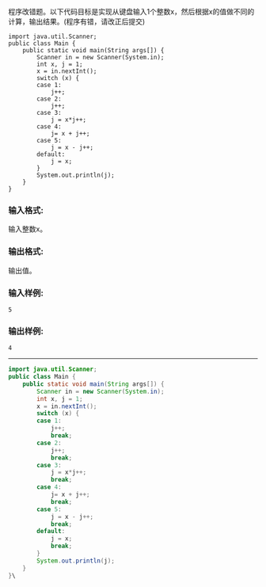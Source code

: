 程序改错题。以下代码目标是实现从键盘输入1个整数x，然后根据x的值做不同的计算，输出结果。(程序有错，请改正后提交)

```
import java.util.Scanner;
public class Main {
	public static void main(String args[]) {
		Scanner in = new Scanner(System.in);
		int x, j = 1;
		x = in.nextInt();
		switch (x) {
		case 1:
			j++;
		case 2:
			j++;
		case 3:
			j = x*j++;
		case 4:
			j= x + j++;
		case 5:
			j = x - j++;
		default:
			j = x;
		}
		System.out.println(j);
	}
}
```

### 输入格式:

输入整数x。

### 输出格式:

输出值。

### 输入样例:

```in
5
```

### 输出样例:

```out
4
```

***

```java
import java.util.Scanner;
public class Main {
	public static void main(String args[]) {
		Scanner in = new Scanner(System.in);
		int x, j = 1;
		x = in.nextInt();
		switch (x) {
		case 1:
			j++;
			break;
		case 2:
			j++;
			break;
		case 3:
			j = x*j++;
			break;
		case 4:
			j= x + j++;
			break;
		case 5:
			j = x - j++;
			break;
		default:
			j = x;
			break;
		}
		System.out.println(j);
	}
}\
```

